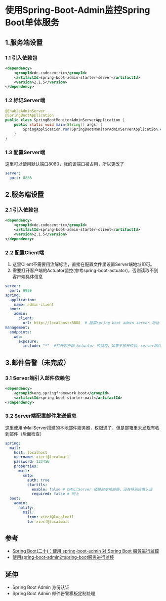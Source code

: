 使用Spring-Boot-Admin监控Spring Boot单体服务
===

## 1.服务端设置
### 1.1 引入依赖包
```xml
<dependency>
    <groupId>de.codecentric</groupId>
    <artifactId>spring-boot-admin-starter-server</artifactId>
    <version>2.1.5</version>
</dependency>
```

### 1.2 标记Server端
```java
@EnableAdminServer
@SpringBootApplication
public class SpringBootMonitorAdminServerApplication {
    public static void main(String[] args) {
        SpringApplication.run(SpringBootMonitorAdminServerApplication.class, args);
    }
}
```

### 1.3 配置Server端
这里可以使用默认端口8080，我的该端口被占用，所以更改了
```yaml
server:
  port: 8888
```

## 2.服务端设置
### 2.1 引入依赖包
```xml
<dependency>
    <groupId>de.codecentric</groupId>
    <artifactId>spring-boot-admin-starter-client</artifactId>
    <version>2.1.5</version>
</dependency>
```

### 2.2 配置Client端
1. 这里Client不需要用注解标注，直接在配置文件里设置Server端地址即可。
2. 需要打开客户端的Actuator监控(参考spring-boot-actuator)，否则读取不到客户端具体信息

```yaml
server:
  port: 9999
spring:
  application:
    name: admin-client
  boot:
    admin:
      client:
        url: http://localhost:8888  # 配置spring boot admin server 地址
management:
  endpoints:
    web:
      exposure:
        include: "*"  #打开客户端 Actuator 的监控，如果不放开的话，server端只能监控到client实例，拿不到详细信息
```

## 3.邮件告警（未完成）
### 3.1 Server端引入邮件依赖包
```xml
<dependency>
    <groupId>org.springframework.boot</groupId>
    <artifactId>spring-boot-starter-mail</artifactId>
</dependency>
```

### 3.2 Server端配置邮件发送信息
这里使用hMailServer搭建的本地邮件服务器，权限通了，但是邮箱里未发现有收到邮件（后面检查）

```yaml
spring:
  mail:
    host: localhost
    username: xiecf@localmail
    password: 123456
    properties:
      mail:
        smtp:
          auth: true
          starttls:
            enable: false # hMailServer 搭建的本地邮箱，没有特别设置认证
            required: false # 同上
  boot:
    admin:
      notify:
        mail:
          from: xiecf@localmail
          to: xiecf@localmail
```
## 参考
* [Spring Boot(二十)：使用 spring-boot-admin 对 Spring Boot 服务进行监控](http://www.ityouknow.com/springboot/2018/02/11/spring-boot-admin.html)
* [使用spring-boot-admin对spring-boot服务进行监控](https://www.cnblogs.com/shihaiming/p/8488939.html)

## 延伸
* Spring Boot Admin 身份认证
* Spring Boot Admin 邮件告警模板定制处理
